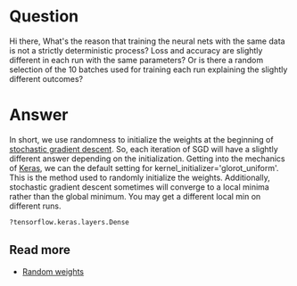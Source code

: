 # Question

Hi there,
What's the reason that training the neural nets with the same data is not a strictly deterministic process? Loss and accuracy are slightly different in each run with the same parameters? Or is there a random selection of the 10 batches used for training each run explaining the slightly different outcomes?

# Answer
In short, we use randomness to initialize the weights at the beginning of
[stochastic gradient descent](https://en.wikipedia.org/wiki/Stochastic_gradient_descent#Iterative_method). So, each iteration of SGD will have a slightly
different answer depending on the initialization. Getting into the mechanics
of [Keras](https://www.tensorflow.org/api_docs/python/tf/keras/layers/Dense),
we can the default setting for kernel_initializer='glorot_uniform'. This is the
method used to randomly initialize the weights. Additionally, stochastic
gradient descent sometimes will converge to a local minima rather than the
global minimum. You may get a different local min on different runs.

```python
?tensorflow.keras.layers.Dense
```

## Read more
- [Random weights](https://machinelearningmastery.com/why-initialize-a-neural-network-with-random-weights/)
